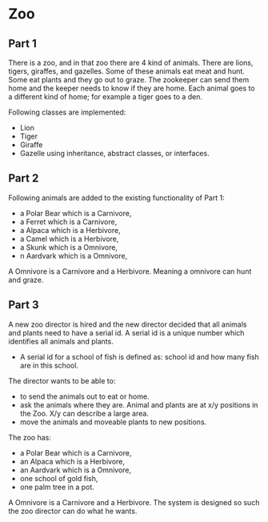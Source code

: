 # Zoo

## Part 1

There is a zoo, and in that zoo there are 4 kind of animals. There are lions, tigers, giraffes, and gazelles. Some of these animals eat meat and hunt. Some eat plants and they go out to graze. The zookeeper can send them home and the keeper needs to know if they are home. Each animal goes to a different kind of home; for example a tiger goes to a den.</br>

Following classes are implemented:
- Lion
- Tiger
- Giraffe
- Gazelle
using inheritance, abstract classes, or interfaces.

## Part 2

Following animals are added to the existing functionality of Part 1:
- a Polar Bear which is a Carnivore,
- a Ferret which is a Carnivore,
- a Alpaca which is a Herbivore,
- a Camel which is a Herbivore,
- a Skunk which is a Omnivore,
- n Aardvark which is a Omnivore,

A Omnivore is a Carnivore and a Herbivore. Meaning a omnivore can hunt and graze.

## Part 3

A new zoo director is hired and the new director decided that all animals and plants need to have a serial id. A serial id is a unique number which identifies all animals and plants.
- A serial id for a school of fish is defined as: school id and how many fish are in this school.

The director wants to be able to:</br>
- to send the animals out to eat or home.
- ask the animals where they are. Animal and plants are at x/y positions in the Zoo. X/y can describe a large area.
- move the animals and moveable plants to new positions.

The zoo has:
- a Polar Bear which is a Carnivore,
- an Alpaca which is a Herbivore,
- an Aardvark which is a Omnivore,
- one school of gold fish,
- one palm tree in a pot.

A Omnivore is a Carnivore and a Herbivore. The system is designed so such the zoo director can do what he wants.
